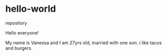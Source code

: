 # hello-world
repository

Hello everyone!

My name is Vanessa and I am 27yrs old, married with one son.
i like tacos and burgers.
